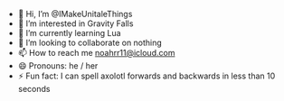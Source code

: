 - 👋 Hi, I’m @IMakeUnitaleThings
- 👀 I’m interested in Gravity Falls
- 🌱 I’m currently learning Lua
- 💞️ I’m looking to collaborate on nothing
- 📫 How to reach me noahrr11@icloud.com
- 😄 Pronouns: he / her
- ⚡ Fun fact: I can spell axolotl forwards and backwards in less than 10 seconds

<!---
IMakeUnitaleThings/IMakeUnitaleThings is a ✨ special ✨ repository because its `README.md` (this file) appears on your GitHub profile.
You can click the Preview link to take a look at your changes.
--->

